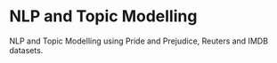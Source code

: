 # NLP and Topic Modelling

NLP and Topic Modelling using Pride and Prejudice, Reuters and IMDB datasets.
